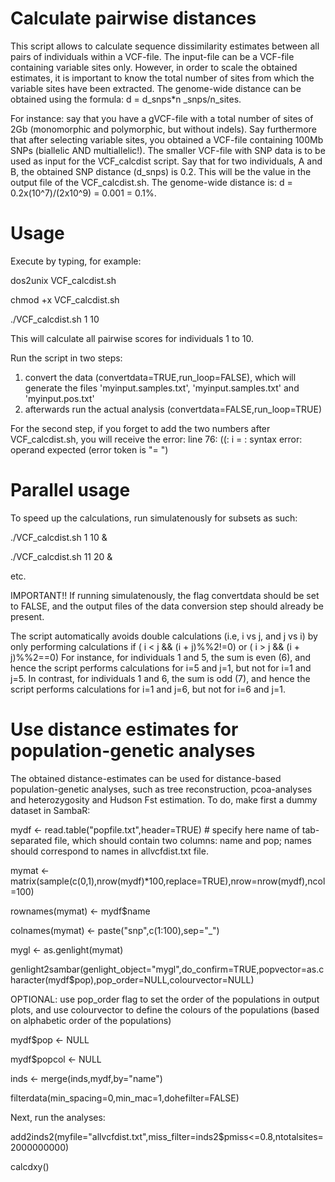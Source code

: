 # Calculate pairwise distances

This script allows to calculate sequence dissimilarity estimates between all pairs of individuals within a VCF-file.
The input-file can be a VCF-file containing variable sites only. 
However, in order to scale the obtained estimates, it is important to know the total number of sites from which the variable sites have been extracted. 
The genome-wide distance can be obtained using the formula: d = d_snps*n _snps/n_sites. 

For instance: say that you have a gVCF-file with a total number of sites of 2Gb (monomorphic and polymorphic, but without indels). 
Say furthermore that after selecting variable sites, you obtained a VCF-file containing 100Mb SNPs (biallelic AND multiallelic!).
The smaller VCF-file with SNP data is to be used as input for the VCF_calcdist script.
Say that for two individuals, A and B, the obtained SNP distance (d_snps) is 0.2. This will be the value in the output file of the VCF_calcdist.sh.
The genome-wide distance is: d = 0.2x(10^7)/(2x10^9) = 0.001 = 0.1%.


# Usage
Execute by typing, for example:

dos2unix VCF_calcdist.sh

chmod +x VCF_calcdist.sh

./VCF_calcdist.sh 1 10

This will calculate all pairwise scores for individuals 1 to 10.

Run the script in two steps: 
1. convert the data (convertdata=TRUE,run_loop=FALSE), which will generate the files 'myinput.samples.txt', 'myinput.samples.txt' and 'myinput.pos.txt' 
2. afterwards run the actual analysis (convertdata=FALSE,run_loop=TRUE)

For the second step, if you forget to add the two numbers after VCF_calcdist.sh, you will receive the error:
line 76: ((: i = : syntax error: operand expected (error token is "= ")

# Parallel usage
To speed up the calculations, run simulatenously for subsets as such:

./VCF_calcdist.sh 1 10 &		

./VCF_calcdist.sh 11 20 &

etc.

IMPORTANT!! If running simulatenously, the flag convertdata should be set to FALSE, and the output files of the data conversion step should already be present.

The script automatically avoids double calculations (i.e, i vs j, and j vs i) by only performing calculations if ( i < j && (i + j)%%2!=0) or ( i > j && (i + j)%%2==0)
For instance, for individuals 1 and 5, the sum is even (6), and hence the script performs calculations for i=5 and j=1, but not for i=1 and j=5.
In contrast, for individuals 1 and 6, the sum is odd (7), and hence the script performs calculations for i=1 and j=6, but not for i=6 and j=1.     

# Use distance estimates for population-genetic analyses

The obtained distance-estimates can be used for distance-based population-genetic analyses, such as tree reconstruction, pcoa-analyses and heterozygosity and Hudson Fst estimation.
To do, make first a dummy dataset in SambaR:

mydf	          <- read.table("popfile.txt",header=TRUE)			# specify here name of tab-separated file, which should contain two columns: name and pop; names should correspond to names in allvcfdist.txt file.

mymat			      <- matrix(sample(c(0,1),nrow(mydf)*100,replace=TRUE),nrow=nrow(mydf),ncol=100)

rownames(mymat)	<- mydf$name

colnames(mymat)	<- paste("snp",c(1:100),sep="_")	

mygl			      <- as.genlight(mymat)

genlight2sambar(genlight_object="mygl",do_confirm=TRUE,popvector=as.character(mydf$pop),pop_order=NULL,colourvector=NULL)

OPTIONAL: use pop_order flag to set the order of the populations in output plots, and use colourvector to define the colours of the populations (based on alphabetic order of the populations)

mydf$pop		    <- NULL

mydf$popcol		  <- NULL

inds			      <- merge(inds,mydf,by="name")

filterdata(min_spacing=0,min_mac=1,dohefilter=FALSE)

Next, run the analyses:

add2inds2(myfile="allvcfdist.txt",miss_filter=inds2$pmiss<=0.8,ntotalsites=2000000000)

calcdxy()
